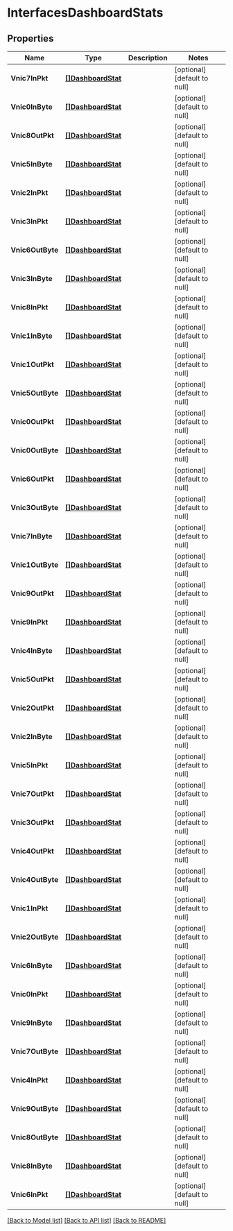 # InterfacesDashboardStats

## Properties
Name | Type | Description | Notes
------------ | ------------- | ------------- | -------------
**Vnic7InPkt** | [**[]DashboardStat**](DashboardStat.md) |  | [optional] [default to null]
**Vnic0InByte** | [**[]DashboardStat**](DashboardStat.md) |  | [optional] [default to null]
**Vnic8OutPkt** | [**[]DashboardStat**](DashboardStat.md) |  | [optional] [default to null]
**Vnic5InByte** | [**[]DashboardStat**](DashboardStat.md) |  | [optional] [default to null]
**Vnic2InPkt** | [**[]DashboardStat**](DashboardStat.md) |  | [optional] [default to null]
**Vnic3InPkt** | [**[]DashboardStat**](DashboardStat.md) |  | [optional] [default to null]
**Vnic6OutByte** | [**[]DashboardStat**](DashboardStat.md) |  | [optional] [default to null]
**Vnic3InByte** | [**[]DashboardStat**](DashboardStat.md) |  | [optional] [default to null]
**Vnic8InPkt** | [**[]DashboardStat**](DashboardStat.md) |  | [optional] [default to null]
**Vnic1InByte** | [**[]DashboardStat**](DashboardStat.md) |  | [optional] [default to null]
**Vnic1OutPkt** | [**[]DashboardStat**](DashboardStat.md) |  | [optional] [default to null]
**Vnic5OutByte** | [**[]DashboardStat**](DashboardStat.md) |  | [optional] [default to null]
**Vnic0OutPkt** | [**[]DashboardStat**](DashboardStat.md) |  | [optional] [default to null]
**Vnic0OutByte** | [**[]DashboardStat**](DashboardStat.md) |  | [optional] [default to null]
**Vnic6OutPkt** | [**[]DashboardStat**](DashboardStat.md) |  | [optional] [default to null]
**Vnic3OutByte** | [**[]DashboardStat**](DashboardStat.md) |  | [optional] [default to null]
**Vnic7InByte** | [**[]DashboardStat**](DashboardStat.md) |  | [optional] [default to null]
**Vnic1OutByte** | [**[]DashboardStat**](DashboardStat.md) |  | [optional] [default to null]
**Vnic9OutPkt** | [**[]DashboardStat**](DashboardStat.md) |  | [optional] [default to null]
**Vnic9InPkt** | [**[]DashboardStat**](DashboardStat.md) |  | [optional] [default to null]
**Vnic4InByte** | [**[]DashboardStat**](DashboardStat.md) |  | [optional] [default to null]
**Vnic5OutPkt** | [**[]DashboardStat**](DashboardStat.md) |  | [optional] [default to null]
**Vnic2OutPkt** | [**[]DashboardStat**](DashboardStat.md) |  | [optional] [default to null]
**Vnic2InByte** | [**[]DashboardStat**](DashboardStat.md) |  | [optional] [default to null]
**Vnic5InPkt** | [**[]DashboardStat**](DashboardStat.md) |  | [optional] [default to null]
**Vnic7OutPkt** | [**[]DashboardStat**](DashboardStat.md) |  | [optional] [default to null]
**Vnic3OutPkt** | [**[]DashboardStat**](DashboardStat.md) |  | [optional] [default to null]
**Vnic4OutPkt** | [**[]DashboardStat**](DashboardStat.md) |  | [optional] [default to null]
**Vnic4OutByte** | [**[]DashboardStat**](DashboardStat.md) |  | [optional] [default to null]
**Vnic1InPkt** | [**[]DashboardStat**](DashboardStat.md) |  | [optional] [default to null]
**Vnic2OutByte** | [**[]DashboardStat**](DashboardStat.md) |  | [optional] [default to null]
**Vnic6InByte** | [**[]DashboardStat**](DashboardStat.md) |  | [optional] [default to null]
**Vnic0InPkt** | [**[]DashboardStat**](DashboardStat.md) |  | [optional] [default to null]
**Vnic9InByte** | [**[]DashboardStat**](DashboardStat.md) |  | [optional] [default to null]
**Vnic7OutByte** | [**[]DashboardStat**](DashboardStat.md) |  | [optional] [default to null]
**Vnic4InPkt** | [**[]DashboardStat**](DashboardStat.md) |  | [optional] [default to null]
**Vnic9OutByte** | [**[]DashboardStat**](DashboardStat.md) |  | [optional] [default to null]
**Vnic8OutByte** | [**[]DashboardStat**](DashboardStat.md) |  | [optional] [default to null]
**Vnic8InByte** | [**[]DashboardStat**](DashboardStat.md) |  | [optional] [default to null]
**Vnic6InPkt** | [**[]DashboardStat**](DashboardStat.md) |  | [optional] [default to null]

[[Back to Model list]](../README.md#documentation-for-models) [[Back to API list]](../README.md#documentation-for-api-endpoints) [[Back to README]](../README.md)

